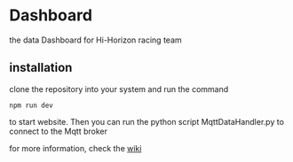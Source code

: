 # Dashboard
the data Dashboard for Hi-Horizon racing team

## installation
clone the repository into your system and run the command
```
npm run dev
```
to start website. Then you can run the python script MqttDataHandler.py to connect to the Mqtt broker

for more information, check the [wiki](https://github.com/Hi-Horizon/Dashboard/wiki)
